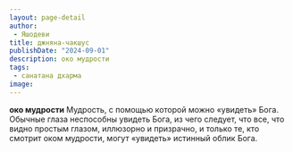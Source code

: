 ```yaml
---
layout: page-detail
author:
 - Яшодеви
title: джняна-чакшус
publishDate: "2024-09-01"
description: око мудрости
tags:
 - санатана дхарма
image: 
---
```


__око мудрости__
Мудрость, с помощью которой можно «увидеть» Бога. Обычные глаза неспособны увидеть Бога, из чего следует, что все, что видно простым глазом, иллюзорно и призрачно, и только те, кто смотрит оком мудрости, могут «увидеть» истинный облик Бога.

